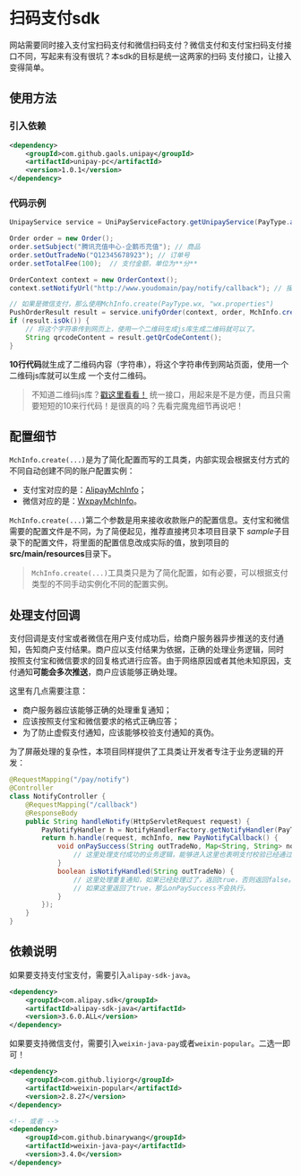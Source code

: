 # 扫码支付sdk

网站需要同时接入支付宝扫码支付和微信扫码支付？微信支付和支付宝扫码支付接口不同，写起来有没有很坑？本sdk的目标是统一这两家的扫码
支付接口，让接入变得简单。

## 使用方法

### 引入依赖

```xml
<dependency>
    <groupId>com.github.gaols.unipay</groupId>
    <artifactId>unipay-pc</artifactId>
    <version>1.0.1</version>
</dependency>
```

### 代码示例

```java
UnipayService service = UniPayServiceFactory.getUnipayService(PayType.alipay); // 微信支付使用PayType.wx

Order order = new Order();
order.setSubject("腾讯充值中心-企鹅币充值"); // 商品
order.setOutTradeNo("Q12345678923"); // 订单号
order.setTotalFee(100);  // 支付金额，单位为**分**

OrderContext context = new OrderContext();
context.setNotifyUrl("http://www.youdomain/pay/notify/callback"); // 接收支付回调的url

// 如果是微信支付，那么使用MchInfo.create(PayType.wx, "wx.properties")
PushOrderResult result = service.unifyOrder(context, order, MchInfo.create(PayType.alipay, "zfb_test.properties"));
if (result.isOk()) {
    // 将这个字符串传到网页上，使用一个二维码生成js库生成二维码就可以了。
    String qrcodeContent = result.getQrCodeContent();
}
```

**10行代码**就生成了二维码内容（字符串），将这个字符串传到网站页面，使用一个二维码js库就可以生成
一个支付二维码。

> 不知道二维码js库？[戳这里看看！](https://github.com/davidshimjs/qrcodejs)
> 统一接口，用起来是不是方便，而且只需要短短的10来行代码！是很真的吗？先看完魔鬼细节再说吧！

## 配置细节

`MchInfo.create(...)`是为了简化配置而写的工具类，内部实现会根据支付方式的不同自动创建不同的账户配置实例：

* 支付宝对应的是：[AlipayMchInfo](https://github.com/gaols/unipay/blob/master/src/main/java/com/github/gaols/unipay/alipay/AlipayMchInfo.java)；
* 微信对应的是：[WxpayMchInfo](https://github.com/gaols/unipay/blob/master/src/main/java/com/github/gaols/unipay/wxpay/WxpayMchInfo.java)。

`MchInfo.create(...)`第二个参数是用来接收收款账户的配置信息。支付宝和微信需要的配置文件是不同，为了简便起见，推荐直接拷贝本项目目录下
*sample*子目录下的配置文件，将里面的配置信息改成实际的值，放到项目的**src/main/resources**目录下。

> `MchInfo.create(...)`工具类只是为了简化配置，如有必要，可以根据支付类型的不同手动实例化不同的配置实例。

## 处理支付回调

支付回调是支付宝或者微信在用户支付成功后，给商户服务器异步推送的支付通知，告知商户支付结果。商户应以支付结果为依据，正确的处理业务逻辑，同时
按照支付宝和微信要求的回复格式进行应答。由于网络原因或者其他未知原因，支付通知**可能会多次推送**，商户应该能够正确处理。

这里有几点需要注意：

* 商户服务器应该能够正确的处理重复通知；
* 应该按照支付宝和微信要求的格式正确应答；
* 为了防止虚假支付通知，应该能够校验支付通知的真伪。

为了屏蔽处理的复杂性，本项目同样提供了工具类让开发者专注于业务逻辑的开发：

```java
@RequestMapping("/pay/notify")
@Controller
class NotifyController {
    @RequestMapping("/callback")
    @ResponseBody
    public String handleNotify(HttpServletRequest request) {
        PayNotifyHandler h = NotifyHandlerFactory.getNotifyHandler(PayType.wx); // 如果是支付宝支付回调使用PayType.alipay
        return h.handle(request, mchInfo, new PayNotifyCallback() {
            void onPaySuccess(String outTradeNo, Map<String, String> notifyParas) {
                // 这里处理支付成功的业务逻辑，能够进入这里也表明支付校验已经通过。
            }
            boolean isNotifyHandled(String outTradeNo) {
                // 这里处理重复通知，如果已经处理过了，返回true，否则返回false。
                // 如果这里返回了true，那么onPaySuccess不会执行。
            }
        });
    }
}
```

## 依赖说明

如果要支持支付宝支付，需要引入`alipay-sdk-java`。

```xml
<dependency>
    <groupId>com.alipay.sdk</groupId>
    <artifactId>alipay-sdk-java</artifactId>
    <version>3.6.0.ALL</version>
</dependency>
```

如果要支持微信支付，需要引入`weixin-java-pay`或者`weixin-popular`。二选一即可！

```xml
<dependency>
    <groupId>com.github.liyiorg</groupId>
    <artifactId>weixin-popular</artifactId>
    <version>2.8.27</version>
</dependency>

<!-- 或者 -->
<dependency>
    <groupId>com.github.binarywang</groupId>
    <artifactId>weixin-java-pay</artifactId>
    <version>3.4.0</version>
</dependency>
```
